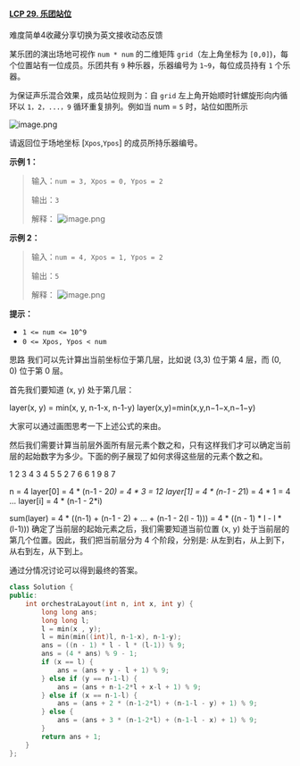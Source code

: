 #### [LCP 29. 乐团站位](https://leetcode-cn.com/problems/SNJvJP/)

难度简单4收藏分享切换为英文接收动态反馈

某乐团的演出场地可视作 `num * num` 的二维矩阵 `grid`（左上角坐标为 `[0,0]`)，每个位置站有一位成员。乐团共有 `9` 种乐器，乐器编号为 `1~9`，每位成员持有 `1` 个乐器。

为保证声乐混合效果，成员站位规则为：自 `grid` 左上角开始顺时针螺旋形向内循环以 `1，2，...，9` 循环重复排列。例如当 num = `5` 时，站位如图所示

![image.png](https://pic.leetcode-cn.com/1616125411-WOblWH-image.png)

请返回位于场地坐标 [`Xpos`,`Ypos`] 的成员所持乐器编号。

**示例 1：**

> 输入：`num = 3, Xpos = 0, Ypos = 2`
>
> 输出：`3`
>
> 解释：
> ![image.png](https://pic.leetcode-cn.com/1616125437-WUOwsu-image.png)

**示例 2：**

> 输入：`num = 4, Xpos = 1, Ypos = 2`
>
> 输出：`5`
>
> 解释：
> ![image.png](https://pic.leetcode-cn.com/1616125453-IIDpxg-image.png)

**提示：**

- `1 <= num <= 10^9`
- `0 <= Xpos, Ypos < num`



思路
我们可以先计算出当前坐标位于第几层，比如说 (3,3) 位于第 4 层，而 (0, 0) 位于第 0 层。

首先我们要知道 (x, y) 处于第几层：

layer(x, y) = min(x, y, n-1-x, n-1-y)
layer(x,y)=min(x,y,n−1−x,n−1−y)

大家可以通过画图思考一下上述公式的来由。

然后我们需要计算当前层外面所有层元素个数之和，只有这样我们才可以确定当前层的起始数字为多少。下面的例子展现了如何求得这些层的元素个数之和。


1 2 3 4
3 4 5 5
2 7 6 6
1 9 8 7

n = 4
layer[0] = 4 * (n-1 - 2*0) = 4 * 3 = 12
layer[1] = 4 * (n-1 - 2*1) = 4 * 1 = 4
...
layer[i] = 4 * (n-1 - 2*i)

sum(layer) = 4 * ((n-1) + (n-1 - 2) + ... + (n-1 - 2(l - 1))) = 4 * ((n - 1) * l - l * (l-1)))
确定了当前层的起始元素之后，我们需要知道当前位置 (x, y) 处于当前层的第几个位置。因此，我们把当前层分为 4 个阶段，分别是: 从左到右，从上到下，从右到左，从下到上。

通过分情况讨论可以得到最终的答案。



```c++
class Solution {
public:
    int orchestraLayout(int n, int x, int y) {
        long long ans;
        long long l;
        l = min(x , y);
        l = min(min((int)l, n-1-x), n-1-y);
        ans = ((n - 1) * l - l * (l-1)) % 9;
        ans = (4 * ans) % 9 - 1;
        if (x == l) { 
            ans = (ans + y - l + 1) % 9; 
        } else if (y == n-1-l) {
            ans = (ans + n-1-2*l + x-l + 1) % 9;
        } else if (x == n-1-l) {
            ans = (ans + 2 * (n-1-2*l) + (n-1-l - y) + 1) % 9;
        } else {
            ans = (ans + 3 * (n-1-2*l) + (n-1-l - x) + 1) % 9;
        }
        return ans + 1;
    }
};


```

